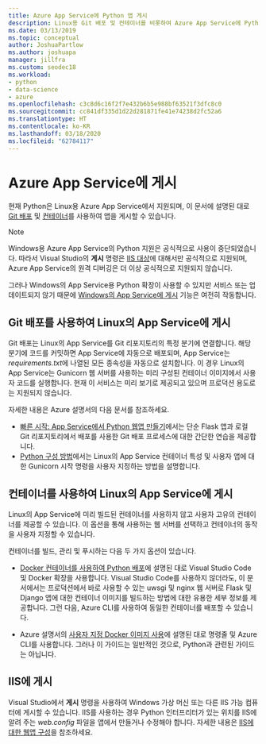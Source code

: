 ```yaml
---
title: Azure App Service에 Python 앱 게시
description: Linux용 Git 배포 및 컨테이너를 비롯하여 Azure App Service에 Python 앱을 게시하고 IIS에 배포하기 위한 옵션입니다.
ms.date: 03/13/2019
ms.topic: conceptual
author: JoshuaPartlow
ms.author: joshuapa
manager: jillfra
ms.custom: seodec18
ms.workload:
- python
- data-science
- azure
ms.openlocfilehash: c3c8d6c16f2f7e432b6b5e988bf63521f3dfc8c0
ms.sourcegitcommit: cc841df335d1d22d281871fe41e74238d2fc52a6
ms.translationtype: HT
ms.contentlocale: ko-KR
ms.lasthandoff: 03/18/2020
ms.locfileid: "62784117"
---
```

# <a name="publish-to-azure-app-service"></a>Azure App Service에 게시

현재 Python은 Linux용 Azure App Service에서 지원되며, 이 문서에 설명된 대로 [Git 배포](#publish-to-app-service-on-linux-using-git-deploy) 및 [컨테이너](#publish-to-app-service-on-linux-using-containers)를 사용하여 앱을 게시할 수 있습니다.

> [!Note]
> Windows용 Azure App Service의 Python 지원은 공식적으로 사용이 중단되었습니다. 따라서 Visual Studio의 **게시** 명령은 [IIS 대상](#publish-to-iis)에 대해서만 공식적으로 지원되며, Azure App Service의 원격 디버깅은 더 이상 공식적으로 지원되지 않습니다.
>
> 그러나 Windows의 App Service용 Python 확장이 사용할 수 있지만 서비스 또는 업데이트되지 않기 때문에 [Windows의 App Service에 게시](publish-to-app-service-windows.md) 기능은 여전히 작동합니다.

## <a name="publish-to-app-service-on-linux-using-git-deploy"></a>Git 배포를 사용하여 Linux의 App Service에 게시

Git 배포는 Linux의 App Service를 Git 리포지토리의 특정 분기에 연결합니다. 해당 분기에 코드를 커밋하면 App Service에 자동으로 배포되며, App Service는 *requirements.txt*에 나열된 모든 종속성을 자동으로 설치합니다. 이 경우 Linux의 App Service는 Gunicorn 웹 서버를 사용하는 미리 구성된 컨테이너 이미지에서 사용자 코드를 실행합니다. 현재 이 서비스는 미리 보기로 제공되고 있으며 프로덕션 용도로는 지원되지 않습니다.

자세한 내용은 Azure 설명서의 다음 문서를 참조하세요.

- [빠른 시작: App Service에서 Python 웹앱 만들기](/azure/app-service/containers/quickstart-python?toc=%2Fpython%2Fazure%2FTOC.json)에서는 단순 Flask 앱과 로컬 Git 리포지토리에서 배포를 사용한 Git 배포 프로세스에 대한 간단한 연습을 제공합니다.
- [Python 구성 방법](/azure/app-service/containers/how-to-configure-python)에서는 Linux의 App Service 컨테이너 특성 및 사용자 앱에 대한 Gunicorn 시작 명령을 사용자 지정하는 방법을 설명합니다.

## <a name="publish-to-app-service-on-linux-using-containers"></a>컨테이너를 사용하여 Linux의 App Service에 게시

Linux의 App Service에 미리 빌드된 컨테이너를 사용하지 않고 사용자 고유의 컨테이너를 제공할 수 있습니다. 이 옵션을 통해 사용하는 웹 서버를 선택하고 컨테이너의 동작을 사용자 지정할 수 있습니다.

컨테이너를 빌드, 관리 및 푸시하는 다음 두 가지 옵션이 있습니다.

- [Docker 컨테이너를 사용하여 Python 배포](https://code.visualstudio.com/docs/python/tutorial-deploy-containers)에 설명된 대로 Visual Studio Code 및 Docker 확장을 사용합니다. Visual Studio Code를 사용하지 않더라도, 이 문서에서는 프로덕션에서 바로 사용할 수 있는 uwsgi 및 nginx 웹 서버로 Flask 및 Django 앱에 대한 컨테이너 이미지를 빌드하는 방법에 대한 유용한 세부 정보를 제공합니다. 그런 다음, Azure CLI를 사용하여 동일한 컨테이너를 배포할 수 있습니다.

- Azure 설명서의 [사용자 지정 Docker 이미지 사용](/azure/app-service/containers/tutorial-custom-docker-image)에 설명된 대로 명령줄 및 Azure CLI를 사용합니다. 그러나 이 가이드는 일반적인 것으로, Python과 관련된 가이드는 아닙니다.

## <a name="publish-to-iis"></a>IIS에 게시

Visual Studio에서 **게시** 명령을 사용하여 Windows 가상 머신 또는 다른 IIS 가능 컴퓨터에 게시할 수 있습니다. IIS를 사용하는 경우 Python 인터프리터가 있는 위치를 IIS에 알려 주는 *web.config* 파일을 앱에서 만들거나 수정해야 합니다. 자세한 내용은 [IIS에 대한 웹앱 구성](configure-web-apps-for-iis-windows.md)을 참조하세요.
